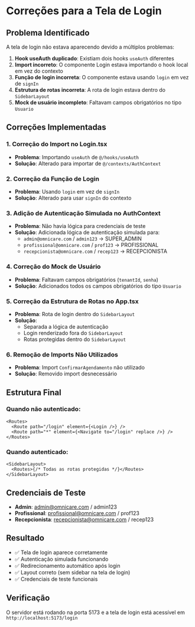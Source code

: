 # Correções para a Tela de Login

## Problema Identificado

A tela de login não estava aparecendo devido a múltiplos problemas:

1. **Hook useAuth duplicado**: Existiam dois hooks `useAuth` diferentes
2. **Import incorreto**: O componente Login estava importando o hook local em vez do contexto
3. **Função de login incorreta**: O componente estava usando `login` em vez de `signIn`
4. **Estrutura de rotas incorreta**: A rota de login estava dentro do `SidebarLayout`
5. **Mock de usuário incompleto**: Faltavam campos obrigatórios no tipo `Usuario`

## Correções Implementadas

### 1. Correção do Import no Login.tsx

- **Problema**: Importando `useAuth` de `@/hooks/useAuth`
- **Solução**: Alterado para importar de `@/contexts/AuthContext`

### 2. Correção da Função de Login

- **Problema**: Usando `login` em vez de `signIn`
- **Solução**: Alterado para usar `signIn` do contexto

### 3. Adição de Autenticação Simulada no AuthContext

- **Problema**: Não havia lógica para credenciais de teste
- **Solução**: Adicionada lógica de autenticação simulada para:
  - `admin@omnicare.com` / `admin123` → SUPER_ADMIN
  - `profissional@omnicare.com` / `prof123` → PROFISSIONAL
  - `recepcionista@omnicare.com` / `recep123` → RECEPCIONISTA

### 4. Correção do Mock de Usuário

- **Problema**: Faltavam campos obrigatórios (`tenantId`, `senha`)
- **Solução**: Adicionados todos os campos obrigatórios do tipo `Usuario`

### 5. Correção da Estrutura de Rotas no App.tsx

- **Problema**: Rota de login dentro do `SidebarLayout`
- **Solução**:
  - Separada a lógica de autenticação
  - Login renderizado fora do `SidebarLayout`
  - Rotas protegidas dentro do `SidebarLayout`

### 6. Remoção de Imports Não Utilizados

- **Problema**: Import `ConfirmarAgendamento` não utilizado
- **Solução**: Removido import desnecessário

## Estrutura Final

### Quando não autenticado:

```tsx
<Routes>
  <Route path="/login" element={<Login />} />
  <Route path="*" element={<Navigate to="/login" replace />} />
</Routes>
```

### Quando autenticado:

```tsx
<SidebarLayout>
  <Routes>{/* Todas as rotas protegidas */}</Routes>
</SidebarLayout>
```

## Credenciais de Teste

- **Admin**: admin@omnicare.com / admin123
- **Profissional**: profissional@omnicare.com / prof123
- **Recepcionista**: recepcionista@omnicare.com / recep123

## Resultado

- ✅ Tela de login aparece corretamente
- ✅ Autenticação simulada funcionando
- ✅ Redirecionamento automático após login
- ✅ Layout correto (sem sidebar na tela de login)
- ✅ Credenciais de teste funcionais

## Verificação

O servidor está rodando na porta 5173 e a tela de login está acessível em `http://localhost:5173/login`
